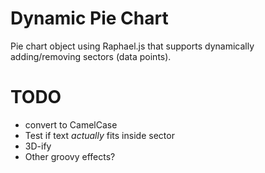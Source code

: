 Dynamic Pie Chart
=================

Pie chart object using Raphael.js that supports dynamically adding/removing
sectors (data points).


TODO
====
* convert to CamelCase 
* Test if text *actually* fits inside sector
* 3D-ify
* Other groovy effects?

